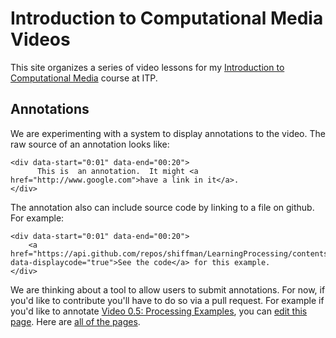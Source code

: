 Introduction to Computational Media Videos 
==========================================

This site organizes a series of video lessons for my [Introduction to Computational Media](https://github.com/ITPNYU/ICM-2013) course at ITP.  


Annotations
-----------

We are experimenting with a system to display annotations to the video.  The raw source of an annotation looks like:


```
<div data-start="0:01" data-end="00:20">
	  This is  an annotation.  It might <a href="http://www.google.com">have a link in it</a>.
</div>
```	

The annotation also can include source code by linking to a file on github.  For example:

```
<div data-start="0:01" data-end="00:20">
	<a href="https://api.github.com/repos/shiffman/LearningProcessing/contents/chp03_flow/example_3_2_mouseX_mouseY/example_3_2_mouseX_mouseY.pde" data-displaycode="true">See the code</a> for this example.
</div>
```

We are thinking about a tool to allow users to submit annotations.  For now, if you'd like to contribute you'll have to do so via a pull request.  For example if you'd like to annotate [Video 0.5: Processing Examples](http://icm.shiffman.net/0.5/), you can [edit this page](https://github.com/shiffman/icm.shiffman.net/blob/gh-pages/_posts/2013-07-22-0.5.html).  Here are [all of the pages](https://github.com/shiffman/icm.shiffman.net/tree/gh-pages/_posts).
